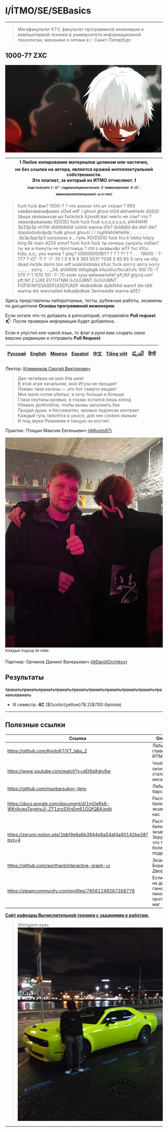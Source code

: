 # I/İTMO/SE/SEBasics

---
> Мегафакультет КТУ, факультет программной инженерии и компьютерной техники в университете информационной технологии, механики и оптики в г. Санкт-Петербург
## 1000-7? ZXC
![gif](/img/gifs/zxc1000-7(2).gif)

| :exclamation: <b>Любое копирование материалов целиком или частично,<br>но без ссылки на автора, является кражей интеллектуальной собственности.<br>Это плагиат, за который из ИТМО отчисляют.</b> :exclamation:<br><sub><sup><i>(ещё получите 1-(2’’-гидроксилциклогексил)-3-[аминопропил]-4-[3’-аминопропил]пиперазин)-ы от нас)</sup></sub></b> |
|---------------------------------------------------------------------------------------------------------------------------------------------------------------------------------------------------------------------------------------------------------------------------------------------------------------------------------------------------|
> fuck fuck фак? 1000-7 ? что ахахах что ыт сказал ? 993 хавфвхавахыфывах xDxd wtF ) ghoul ghoul m0d aktivейтеdx d[d[d[­[фыуа хвхваыххав ых fuckckck kzxxdd вас никто не слы? что ? хваыхфывахыва XD)DD) fuck fuck fcuk s;s;s;s;s;s;s; pf44f4f4f 3p33p3p shi1ttt dldldldldldl sslslsl wanna d1e? doldldld die die1 die? dopdodododpdp fudk ghoul ghoul/ / / /sghhkhhkhklhk ,. . .. . . . .3p3p3pp3p3 sssssssss я... гуль XD)D)D)D fuck fcu k lobby lobyy king 6k main 4250 smurf fuck fuck fuck ты хочешь сыграть лобак? ты же и mинуты не простоишь ? cht о ахавыхфх wTF fuc kfcu klds;.s;s;; you wanna ? play? l00000000BY? ? ? ? ?? ? ? . . . 19000 - 7-777 7-07 -7-7 -7- 70 1 0 9 9 9 393 933? ?339 3 93 93 3 тату на лбу dead ins1de damn bro wtf sosklslslslsks kfuic fuck sorrry sorry sorry ,. ,. ,. . sorry . .. ,,34, shititititti tiktigikgik kfuckfucfkcukfufs 100-70 -7 070 7-1 1010 101 -7- 70 ssiiei syкa маtемати4kf pft,fkf ghjcnj cerf pft,fkf Z [JXE EVTHTNM GJVJUBNT GJVJUBNT FGPSFAP[D[ASDF[ASDF[ADF 4kdkddkdk djdkfkfid wannf die lddl wanna die wannadied kdkadjkdkae 3annwadie wanna aDE1

Здесь представлены лабораторные, тесты, рубежные работы, экзамены по дисциплине **Основы программной инженерии**.

Если хотите что-то добавить в репозиторий, отправляйте **Pull request** :mailbox_with_mail:. После проверки информация будет добавлена.

Если я упустил кое-какой язык, то флаг в руки вам создать свою версию ридмишек и отправить **Pull Request**.

| [<strong>Русский</strong>](https://github.com/XVIIStarPlatinum/itmo/blob/master/Software%20Engineering/README.md) | [<strong>English</strong>](https://github.com/XVIIStarPlatinum/itmo/blob/master/Software%20Engineering/.docs/README_EN.md) | [<strong>Монгол</strong>](https://github.com/XVIIStarPlatinum/itmo/blob/master/Software%20Engineering/.docs/README_MN.md) | [<strong>Español</strong>](https://github.com/XVIIStarPlatinum/itmo/blob/master/Software%20Engineering/.docs/README_ES.md) | [<strong>中文</strong>](https://github.com/XVIIStarPlatinum/itmo/blob/master/Software%20Engineering/.docs/README_CN.md) | [<strong>Tiếng việt</strong>](https://github.com/XVIIStarPlatinum/itmo/blob/master/Software%20Engineering/.docs/README_VN.md) | [<strong><p dir="rtl" lang="ar">اَلْعَرَبِيَّةُ</p></strong>](https://github.com/XVIIStarPlatinum/itmo/blob/master/Software%20Engineering/.docs/README_AR.md) | [<strong>हिन्दी</strong>](https://github.com/XVIIStarPlatinum/itmo/blob/master/Software%20Engineering/.docs/README_IN.md) |
|-------------------------------------------------------------------------------------------------------------------|----------------------------------------------------------------------------------------------------------------------------|---------------------------------------------------------------------------------------------------------------------------|----------------------------------------------------------------------------------------------------------------------------|-----------------------------------------------------------------------------------------------------------------------|-------------------------------------------------------------------------------------------------------------------------------|---------------------------------------------------------------------------------------------------------------------------------------------------------------|---------------------------------------------------------------------------------------------------------------------------|

Лектор: [Клименков Сергей Викторович](https://my.itmo.ru/persons/148787)
> Две четвёрки на шее (На шее)\
> В этой игре начальник, мой Игуза не прощает\
> Ломаю твои катаны — это бог смерти вещает\
> Мне мало сотни убитых, я хочу больше и больше\
> Глаза окутаны кровью, в глазах остался лишь холод\
> Убиваю долбоёбов, чтобы вновь заполнить бак\
> Продал души, я бессмертен, кровью подписан контракт\
> Каждый гуль трясётся в ужасе, для них словно маньяк\
> И под звуки Реквиема я танцую на костях!

Практик: Птицын Максим Евгеньевич [(@Kyoto67)](https://github.com/Kyoto67])

![vtcursed](/img/pics/zxcursed-with-fan.jpg)
<sup><i>Каждый подход би лайк</sup></i>

Партнер: Орчиков Даниил Валерьевич [(@DaniilOrchikov)](https://github.com/DaniilOrchikov)

## Результаты
<s>трахатьтрахатьтрахатьтрахатьтрахатьтрахатьтрахатьтрахатьтрахатьтрахатьтрахать</s>
- III семестр: **4C** (${\color{yellow}78.2}$/100 баллов)
---

## Полезные ссылки <a name="links"></a>
| Ссылка                                                                               | Описание                                                                |
|--------------------------------------------------------------------------------------|-------------------------------------------------------------------------|
| https://github.com/Kyoto67/VT_labs_2                                                 | Лабы от главного гуля ИТМО                                              |
| https://www.youtube.com/watch?v=qEt9a9gty6w                                          | Чтобы окончательно стать дед инсайдом                                   |
| https://github.com/maxbarsukov-itmo                                                  | Лабы от барсука                                                         |
| https://docs.google.com/document/d/1mOeRs6-WKrAcwsTqyehsJl-ZT1zrzSXlnEm61GQfQBA/edit | Расписанные билеты для экзамена от нас                                  |
| https://zerumi.notion.site/1bbf9e6a6b3944e8a54af4a90142be38?pvs=4                    | Расписанные билеты для экзамена от Зеруми (если что там более подробно) |
| https://github.com/worthant/interactive-graph-ui                                     | Экземпляр от Бориса Дворкина                                            |
| https://steamcommunity.com/profiles/76561198267268776                                | Если хотите на доте ганкать его с пиком Лины против сф маг              |

[**Сайт кафедры Вычислительной техники с заданиями к работам.**](https://se.ifmo.ru/courses/software-engineering-basics)
> Shinigami eyes
![zxcplatinum](/img/pics/zxcplatinum.jpg)
---